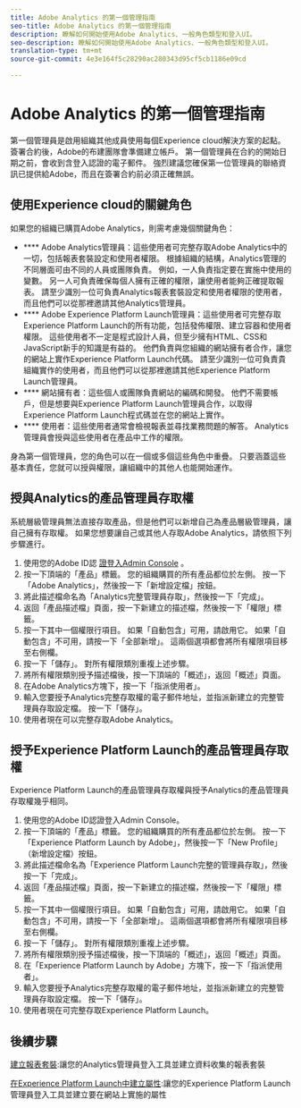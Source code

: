 ```yaml
---
title: Adobe Analytics 的第一個管理指南
seo-title: Adobe Analytics 的第一個管理指南
description: 瞭解如何開始使用Adobe Analytics、一般角色類型和登入UI。
seo-description: 瞭解如何開始使用Adobe Analytics、一般角色類型和登入UI。
translation-type: tm+mt
source-git-commit: 4e3e164f5c28290ac280343d95cf5cb1186e09cd

---
```



# Adobe Analytics 的第一個管理指南

第一個管理員是啟用組織其他成員使用每個Experience cloud解決方案的起點。 簽署合約後，Adobe的布建團隊會準備建立帳戶。 第一個管理員在合約的開始日期之前，會收到含登入認證的電子郵件。 強烈建議您確保第一位管理員的聯絡資訊已提供給Adobe，而且在簽署合約前必須正確無誤。

## 使用Experience cloud的關鍵角色

如果您的組織已購買Adobe Analytics，則需考慮幾個關鍵角色：

- **** Adobe Analytics管理員：這些使用者可完整存取Adobe Analytics中的一切，包括報表套裝設定和使用者權限。 根據組織的結構，Analytics管理的不同層面可由不同的人員或團隊負責。 例如，一人負責指定要在實施中使用的變數。 另一人可負責確保每個人擁有正確的權限，讓使用者能夠正確提取報表。 請至少識別一位可負責Analytics報表套裝設定和使用者權限的使用者，而且他們可以從那裡邀請其他Analytics管理員。
- **** Adobe Experience Platform Launch管理員：這些使用者可完整存取Experience Platform Launch的所有功能，包括發佈權限、建立容器和使用者權限。 這些使用者不一定是程式設計人員，但至少擁有HTML、CSS和JavaScript新手的知識是有益的。 他們負責與您組織的網站擁有者合作，讓您的網站上實作Experience Platform Launch代碼。 請至少識別一位可負責貴組織實作的使用者，而且他們可以從那裡邀請其他Experience Platform Launch管理員。
- **** 網站擁有者：這些個人或團隊負責網站的編碼和開發。 他們不需要帳戶，但是想要與Experience Platform Launch管理員合作，以取得Experience Platform Launch程式碼並在您的網站上實作。
- **** 使用者：這些使用者通常會檢視報表並尋找業務問題的解答。 Analytics管理員會授與這些使用者在產品中工作的權限。

身為第一個管理員，您的角色可以在一個或多個這些角色中重疊。 只要涵蓋這些基本責任，您就可以授與權限，讓組織中的其他人也能開始運作。

## 授與Analytics的產品管理員存取權

系統層級管理員無法直接存取產品，但是他們可以新增自己為產品層級管理員，讓自己擁有存取權。 如果您想要讓自己或其他人存取Adobe Analytics，請依照下列步驟進行。

1. 使用您的Adobe ID認 [證登入Admin Console](https://adminconsole.adobe.com/) 。
1. 按一下頂端的「產品」標籤。 您的組織購買的所有產品都位於左側。 按一下「Adobe Analytics」，然後按一下「新增設定檔」按鈕。
1. 將此描述檔命名為「Analytics完整管理員存取」，然後按一下「完成」。
1. 返回「產品描述檔」頁面，按一下新建立的描述檔，然後按一下「權限」標籤。
1. 按一下其中一個權限行項目。 如果「自動包含」可用，請啟用它。 如果「自動包含」不可用，請按一下「全部新增」。 這兩個選項都會將所有權限項目移至右側欄。
1. 按一下「儲存」。 對所有權限類別重複上述步驟。
1. 將所有權限類別授予描述檔後，按一下頂端的「概述」，返回「概述」頁面。
1. 在Adobe Analytics方塊下，按一下「指派使用者」。
1. 輸入您要授予Analytics完整存取權的電子郵件地址，並指派新建立的完整管理員存取設定檔。 按一下「儲存」。
1. 使用者現在可以完整存取Adobe Analytics。

## 授予Experience Platform Launch的產品管理員存取權

Experience Platform Launch的產品管理員存取權與授予Analytics的產品管理員存取權幾乎相同。

1. 使用您的Adobe ID認證登入Admin Console。
1. 按一下頂端的「產品」標籤。 您的組織購買的所有產品都位於左側。 按一下「Experience Platform Launch by Adobe」，然後按一下「New Profile」（新增設定檔）按鈕。
1. 將此描述檔命名為「Experience Platform Launch完整的管理員存取」，然後按一下「完成」。
1. 返回「產品描述檔」頁面，按一下新建立的描述檔，然後按一下「權限」標籤。
1. 按一下其中一個權限行項目。 如果「自動包含」可用，請啟用它。 如果「自動包含」不可用，請按一下「全部新增」。 這兩個選項都會將所有權限項目移至右側欄。
1. 按一下「儲存」。 對所有權限類別重複上述步驟。
1. 將所有權限類別授予描述檔後，按一下頂端的「概述」，返回「概述」頁面。
1. 在「Experience Platform Launch by Adobe」方塊下，按一下「指派使用者」。
1. 輸入您要授予Analytics完整存取權的電子郵件地址，並指派新建立的完整管理員存取設定檔。 按一下「儲存」。
1. 使用者現在可完整存取Experience Platform Launch。

## 後續步驟

[建立報表套裝](create-report-suite.md):讓您的Analytics管理員登入工具並建立資料收集的報表套裝

[在Experience Platform Launch中建立屬性](/help/implement/implement-with-launch/create-analytics-property.md):讓您的Experience Platform Launch管理員登入工具並建立要在網站上實施的屬性
